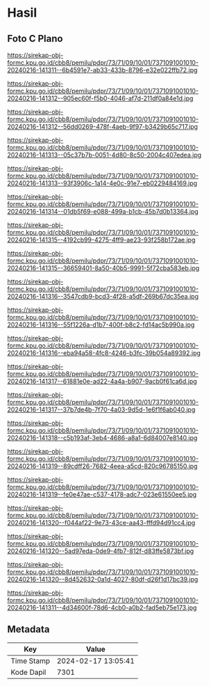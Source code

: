 # Hasil

## Foto C Plano

https://sirekap-obj-formc.kpu.go.id/cbb8/pemilu/pdpr/73/71/09/10/01/7371091001010-20240216-141311--6b4591e7-ab33-433b-8796-e32e022ffb72.jpg

https://sirekap-obj-formc.kpu.go.id/cbb8/pemilu/pdpr/73/71/09/10/01/7371091001010-20240216-141312--905ec60f-f5b0-4046-af7d-211df0a84e1d.jpg

https://sirekap-obj-formc.kpu.go.id/cbb8/pemilu/pdpr/73/71/09/10/01/7371091001010-20240216-141312--56dd0269-478f-4aeb-9f97-b3429b65c717.jpg

https://sirekap-obj-formc.kpu.go.id/cbb8/pemilu/pdpr/73/71/09/10/01/7371091001010-20240216-141313--05c37b7b-0051-4d80-8c50-2004c407edea.jpg

https://sirekap-obj-formc.kpu.go.id/cbb8/pemilu/pdpr/73/71/09/10/01/7371091001010-20240216-141313--93f3906c-1a14-4e0c-91e7-eb0229484169.jpg

https://sirekap-obj-formc.kpu.go.id/cbb8/pemilu/pdpr/73/71/09/10/01/7371091001010-20240216-141314--01db5f69-e088-499a-b1cb-45b7d0b13364.jpg

https://sirekap-obj-formc.kpu.go.id/cbb8/pemilu/pdpr/73/71/09/10/01/7371091001010-20240216-141315--4192cb99-4275-4ff9-ae23-93f258b172ae.jpg

https://sirekap-obj-formc.kpu.go.id/cbb8/pemilu/pdpr/73/71/09/10/01/7371091001010-20240216-141315--36659401-8a50-40b5-9991-5f72cba583eb.jpg

https://sirekap-obj-formc.kpu.go.id/cbb8/pemilu/pdpr/73/71/09/10/01/7371091001010-20240216-141316--3547cdb9-bcd3-4f28-a5df-269b67dc35ea.jpg

https://sirekap-obj-formc.kpu.go.id/cbb8/pemilu/pdpr/73/71/09/10/01/7371091001010-20240216-141316--55f1226a-d1b7-400f-b8c2-fd14ac5b990a.jpg

https://sirekap-obj-formc.kpu.go.id/cbb8/pemilu/pdpr/73/71/09/10/01/7371091001010-20240216-141316--eba94a58-4fc8-4246-b3fc-39b054a89392.jpg

https://sirekap-obj-formc.kpu.go.id/cbb8/pemilu/pdpr/73/71/09/10/01/7371091001010-20240216-141317--61881e0e-ad22-4a4a-b907-9acb0f61ca6d.jpg

https://sirekap-obj-formc.kpu.go.id/cbb8/pemilu/pdpr/73/71/09/10/01/7371091001010-20240216-141317--37b7de4b-7f70-4a03-9d5d-1e6f1f6ab040.jpg

https://sirekap-obj-formc.kpu.go.id/cbb8/pemilu/pdpr/73/71/09/10/01/7371091001010-20240216-141318--c5b193af-3eb4-4686-a8a1-6d84007e8140.jpg

https://sirekap-obj-formc.kpu.go.id/cbb8/pemilu/pdpr/73/71/09/10/01/7371091001010-20240216-141319--89cdff26-7682-4eea-a5cd-820c96785150.jpg

https://sirekap-obj-formc.kpu.go.id/cbb8/pemilu/pdpr/73/71/09/10/01/7371091001010-20240216-141319--fe0e47ae-c537-4178-adc7-023e61550ee5.jpg

https://sirekap-obj-formc.kpu.go.id/cbb8/pemilu/pdpr/73/71/09/10/01/7371091001010-20240216-141320--f044af22-9e73-43ce-aa43-fffd94d91cc4.jpg

https://sirekap-obj-formc.kpu.go.id/cbb8/pemilu/pdpr/73/71/09/10/01/7371091001010-20240216-141320--5ad97eda-0de9-4fb7-812f-d83ffe5873bf.jpg

https://sirekap-obj-formc.kpu.go.id/cbb8/pemilu/pdpr/73/71/09/10/01/7371091001010-20240216-141320--8d452632-0a1d-4027-80df-d26f1d17bc39.jpg

https://sirekap-obj-formc.kpu.go.id/cbb8/pemilu/pdpr/73/71/09/10/01/7371091001010-20240216-141311--4d34600f-78d6-4cb0-a0b2-fad5eb75e173.jpg


## Metadata

| Key        | Value               |
| ---------- | ------------------- |
| Time Stamp | 2024-02-17 13:05:41 |
| Kode Dapil | 7301                |



